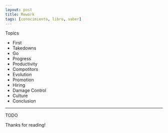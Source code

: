 ```yaml
---
layout: post
title: Rework
tags: [conocimiento, libro, saber]
---
```


<!--Resumen-->

Topics 

- First
- Takedowns
- Go
- Progress
- Productivity
- Compotitors
- Evolution
- Promotion
- Hiring
- Damage Control
- Culture
- Conclusion

---

<!--more-->
TODO
  
Thanks for reading!
